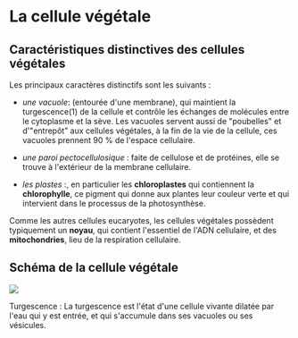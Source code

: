 

# La cellule végétale



## Caractéristiques distinctives des cellules végétales

Les principaux caractères distinctifs sont les suivants :

* _une vacuole_: (entourée d'une membrane), qui maintient la turgescence(1) de la cellule et contrôle les échanges de molécules entre le cytoplasme et la sève.
Les vacuoles servent aussi de "poubelles" et d'"entrepôt" aux cellules végétales, à la fin de la vie de la cellule, ces vacuoles prennent 90 % de l'espace cellulaire.

* _une paroi pectocellulosique_ :  faite de cellulose et de protéines, elle se trouve à l'extérieur de la membrane cellulaire. 


* _les plastes_ :, en particulier les **chloroplastes** qui contiennent la **chlorophylle**, ce pigment qui donne aux plantes leur couleur verte et qui intervient dans le processus de la photosynthèse.


Comme les autres cellules eucaryotes, les cellules végétales possèdent typiquement un **noyau**, qui contient l'essentiel de l'ADN cellulaire, et des **mitochondries**, lieu de la respiration cellulaire. 


## Schéma de la cellule végétale

![](https://s1.qwant.com/thumbr/0x380/a/d/53bc4a246b47e9fbe74c1a2f9dacf96ebd477c63bb72e2932cbe5c70a30332/cellule-vegetale.jpg?u=http%3A%2F%2Ftpe-physique-cuisine.pagesperso-orange.fr%2Fimages-utilisees%2Fcellule-vegetale.jpg&q=0&b=1&p=0&a=1)


Turgescence : La turgescence est l'état d'une cellule vivante dilatée par l'eau qui y est entrée, et qui s'accumule dans ses vacuoles ou ses vésicules.




